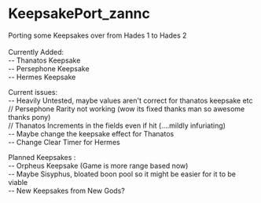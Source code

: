 # KeepsakePort_zannc
Porting some Keepsakes over from Hades 1 to Hades 2
<br><br>
Currently Added: <br>
    -- Thanatos Keepsake<br>
    -- Persephone Keepsake<br>
    -- Hermes Keepsake<br>

Current issues: <br>
    -- Heavily Untested, maybe values aren't correct for thanatos keepsake etc<br>
    // Persephone Rarity not working (wow its fixed thanks man so awesome thanks pony)<br>
    // Thanatos Increments in the fields even if hit (....mildly infuriating)<br>
    -- Maybe change the keepsake effect for Thanatos <br>
    -- Change Clear Timer for Hermes

Planned Keepsakes : <br>
    -- Orpheus Keepsake (Game is more range based now)<br>
    -- Maybe Sisyphus, bloated boon pool so it might be easier for it to be viable<br>
    -- New Keepsakes from New Gods?
